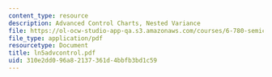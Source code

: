 ```yaml
---
content_type: resource
description: Advanced Control Charts, Nested Variance
file: https://ol-ocw-studio-app-qa.s3.amazonaws.com/courses/6-780-semiconductor-manufacturing-spring-2003/310e2dd096a82137361d4bbfb3bd1c59_ln5advcontrol.pdf
file_type: application/pdf
resourcetype: Document
title: ln5advcontrol.pdf
uid: 310e2dd0-96a8-2137-361d-4bbfb3bd1c59
---
```

